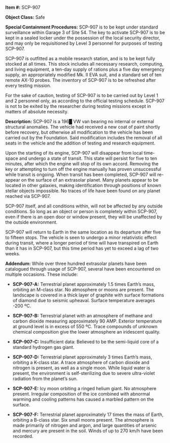 **Item #:** SCP-907

**Object Class:** Safe

**Special Containment Procedures:** SCP-907 is to be kept under standard surveillance within Garage 3 of Site 54. The key to activate SCP-907 is to be kept in a sealed locker under the possession of the local security director, and may only be requisitioned by Level 3 personnel for purposes of testing SCP-907.

SCP-907 is outfitted as a mobile research station, and is to be kept fully stocked at all times. This stock includes all necessary research, computing, and living equipment, a ten-day supply of rations plus a five day emergency supply, an appropriately modified Mk. II EVA suit, and a standard set of ten remote AX-10 probes. The inventory of SCP-907 is to be refreshed after every testing mission.

For the sake of caution, testing of SCP-907 is to be carried out by Level 1 and 2 personnel only, as according to the official testing schedule. SCP-907 is not to be exited by the researcher during testing missions except in matters of absolute necessity.

**Description:** SCP-907 is a 196█ VW van bearing no internal or external structural anomalies. The vehicle had received a new coat of paint shortly before recovery, but otherwise all modification to the vehicle has been carried out by the Foundation. Said modification includes the removal of all seats in the vehicle and the addition of testing and research equipment.

Upon the starting of its engine, SCP-907 will disappear from local time-space and undergo a state of transit. This state will persist for five to ten minutes, after which the engine will stop of its own accord. Removing the key or attempting to turn off the engine manually has proven unsuccessful while transit is ongoing. When transit has been completed, SCP-907 will re-appear on the surface of an extrasolar planet. Many planets appear to be located in other galaxies, making identification through positions of known stellar objects impossible. No traces of life have been found on any planet reached via SCP-907.

SCP-907 itself, and all conditions within, will not be affected by any outside conditions. So long as an object or person is completely within SCP-907, even if there is an open door or window present, they will be unaffected by the outside environment.

SCP-907 will return to Earth in the same location as its departure after five to fifteen stops. The vehicle is seen to undergo a minor relativistic effect during transit, where a longer period of time will have transpired on Earth than it has in SCP-907, but this time period has yet to exceed a lag of two weeks.

**Addendum:** While over three hundred extrasolar planets have been catalogued through usage of SCP-907, several have been encountered on multiple occasions. These include:

*   **SCP-907-A:** Terrestrial planet approximately 1.5 times Earth’s mass, orbiting an M-class star. No atmosphere or moons are present. The landscape is covered in a thick layer of graphite with surface formations of diamond due to seismic upheaval. Surface temperature averages -200 ºC.

*   **SCP-907-B:** Terrestrial planet with an atmosphere of methane and carbon dioxide measuring approximately 90 AMP. Exterior temperature at ground level is in excess of 550 ºC. Trace compounds of unknown chemical composition give the lower atmosphere an iridescent quality.

*   **SCP-907-C:** Insufficient data: Believed to be the semi-liquid core of a standard hydrogen gas giant.

*   **SCP-907-D:** Terrestrial planet approximately 3 times Earth’s mass, orbiting a K-class star. A trace atmosphere of carbon dioxide and nitrogen is present, as well as a single moon. While liquid water is present, the environment is self-sterilizing due to severe ultra-violet radiation from the planet’s sun.

*   **SCP-907-E:** Icy moon orbiting a ringed helium giant. No atmosphere present. Irregular composition of the ice combined with abnormal warming and cooling patterns has caused a marbled pattern on the surface.

*   **SCP-907-F:** Terrestrial planet approximately 17 times the mass of Earth, orbiting a B-class star. Six small moons present. The atmosphere is made primarily of nitrogen and argon, and large quantities of arsenic and mercury are present in the soil. Winds of up to 270 km/h have been recorded.